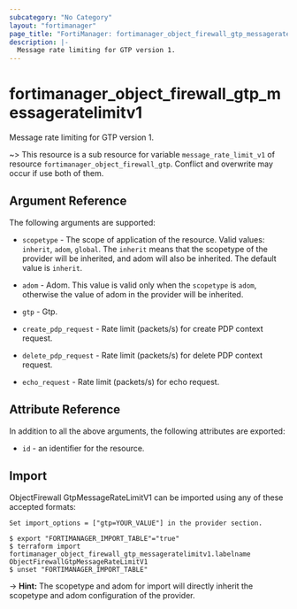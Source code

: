 ```yaml
---
subcategory: "No Category"
layout: "fortimanager"
page_title: "FortiManager: fortimanager_object_firewall_gtp_messageratelimitv1"
description: |-
  Message rate limiting for GTP version 1.
---
```


# fortimanager_object_firewall_gtp_messageratelimitv1
Message rate limiting for GTP version 1.

~> This resource is a sub resource for variable `message_rate_limit_v1` of resource `fortimanager_object_firewall_gtp`. Conflict and overwrite may occur if use both of them.



## Argument Reference


The following arguments are supported:

* `scopetype` - The scope of application of the resource. Valid values: `inherit`, `adom`, `global`. The `inherit` means that the scopetype of the provider will be inherited, and adom will also be inherited. The default value is `inherit`.
* `adom` - Adom. This value is valid only when the `scopetype` is `adom`, otherwise the value of adom in the provider will be inherited.
* `gtp` - Gtp.

* `create_pdp_request` - Rate limit (packets/s) for create PDP context request.
* `delete_pdp_request` - Rate limit (packets/s) for delete PDP context request.
* `echo_request` - Rate limit (packets/s) for echo request.


## Attribute Reference

In addition to all the above arguments, the following attributes are exported:
* `id` - an identifier for the resource.

## Import

ObjectFirewall GtpMessageRateLimitV1 can be imported using any of these accepted formats:
```
Set import_options = ["gtp=YOUR_VALUE"] in the provider section.

$ export "FORTIMANAGER_IMPORT_TABLE"="true"
$ terraform import fortimanager_object_firewall_gtp_messageratelimitv1.labelname ObjectFirewallGtpMessageRateLimitV1
$ unset "FORTIMANAGER_IMPORT_TABLE"
```
-> **Hint:** The scopetype and adom for import will directly inherit the scopetype and adom configuration of the provider.

